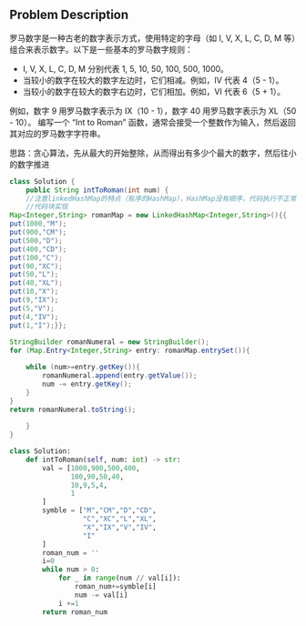 
## Problem Description

罗马数字是一种古老的数字表示方式，使用特定的字母（如 I, V, X, L, C, D, M 等）组合来表示数字。以下是一些基本的罗马数字规则：

- I, V, X, L, C, D, M 分别代表 1, 5, 10, 50, 100, 500, 1000。
- 当较小的数字在较大的数字左边时，它们相减。例如，IV 代表 4（5 - 1）。
- 当较小的数字在较大的数字右边时，它们相加。例如，VI 代表 6（5 + 1）。

例如，数字 9 用罗马数字表示为 IX（10 - 1），数字 40 用罗马数字表示为 XL（50 - 10）。
编写一个 “Int to Roman” 函数，通常会接受一个整数作为输入，然后返回其对应的罗马数字字符串。

思路：贪心算法，先从最大的开始整除，从而得出有多少个最大的数字，然后往小的数字推进

```java
class Solution {
    public String intToRoman(int num) {
    //注意linkedHashMap的特点（有序的HashMap），HashMap没有顺序，代码执行不正常
    //代码块实现
Map<Integer,String> romanMap = new LinkedHashMap<Integer,String>(){{
put(1000,"M");
put(900,"CM");
put(500,"D");
put(400,"CD");
put(100,"C");
put(90,"XC");
put(50,"L");
put(40,"XL");
put(10,"X");
put(9,"IX");
put(5,"V");
put(4,"IV");
put(1,"I");}};
    
StringBuilder romanNumeral = new StringBuilder();
for (Map.Entry<Integer,String> entry: romanMap.entrySet()){

    while (num>=entry.getKey()){
        romanNumeral.append(entry.getValue());
        num -= entry.getKey();
    }
}
return romanNumeral.toString();
    
    }
}

```


```python
class Solution:
    def intToRoman(self, num: int) -> str:
        val = [1000,900,500,400,
               100,90,50,40,
               10,9,5,4,
               1
        ]
        symble = ["M","CM","D","CD",
                  "C","XC","L","XL",
                  "X","IX","V","IV",
                  "I"
        ]
        roman_num = ''
        i=0
        while num > 0:
            for _ in range(num // val[i]):
                roman_num+=symble[i]
                num -= val[i]
            i +=1
        return roman_num

```